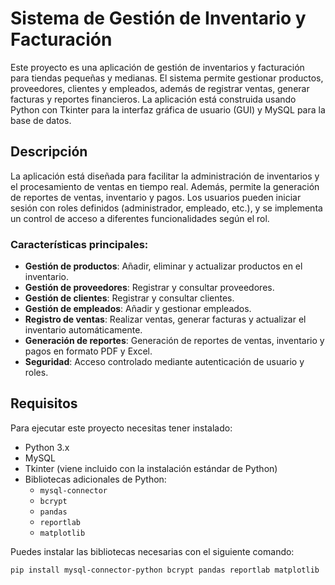 # Sistema de Gestión de Inventario y Facturación

Este proyecto es una aplicación de gestión de inventarios y facturación para tiendas pequeñas y medianas. El sistema permite gestionar productos, proveedores, clientes y empleados, además de registrar ventas, generar facturas y reportes financieros. La aplicación está construida usando Python con Tkinter para la interfaz gráfica de usuario (GUI) y MySQL para la base de datos.

## Descripción

La aplicación está diseñada para facilitar la administración de inventarios y el procesamiento de ventas en tiempo real. Además, permite la generación de reportes de ventas, inventario y pagos. Los usuarios pueden iniciar sesión con roles definidos (administrador, empleado, etc.), y se implementa un control de acceso a diferentes funcionalidades según el rol.

### Características principales:
- **Gestión de productos**: Añadir, eliminar y actualizar productos en el inventario.
- **Gestión de proveedores**: Registrar y consultar proveedores.
- **Gestión de clientes**: Registrar y consultar clientes.
- **Gestión de empleados**: Añadir y gestionar empleados.
- **Registro de ventas**: Realizar ventas, generar facturas y actualizar el inventario automáticamente.
- **Generación de reportes**: Generación de reportes de ventas, inventario y pagos en formato PDF y Excel.
- **Seguridad**: Acceso controlado mediante autenticación de usuario y roles.

## Requisitos

Para ejecutar este proyecto necesitas tener instalado:

- Python 3.x
- MySQL
- Tkinter (viene incluido con la instalación estándar de Python)
- Bibliotecas adicionales de Python:
  - `mysql-connector`
  - `bcrypt`
  - `pandas`
  - `reportlab`
  - `matplotlib`

Puedes instalar las bibliotecas necesarias con el siguiente comando:

```bash
pip install mysql-connector-python bcrypt pandas reportlab matplotlib
